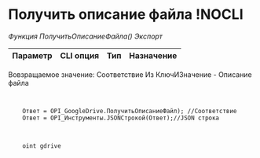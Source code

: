 ﻿---
sidebar_position: 10
---

# Получить описание файла !NOCLI



*Функция ПолучитьОписаниеФайла() Экспорт*

  | Параметр | CLI опция | Тип | Назначение |
  |-|-|-|-|

  
  Вовзращаемое значение:   Соответствие Из КлючИЗначение - Описание файла

```bsl title="Пример кода"
	

	Ответ = OPI_GoogleDrive.ПолучитьОписаниеФайл); //Соответствие
	Ответ = OPI_Инструменты.JSONСтрокой(Ответ);//JSON строка
	
```

```sh title="Пример команд CLI"
    
    oint gdrive

```


```json title="Результат"


```
